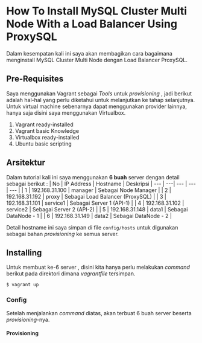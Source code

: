 # How To Install MySQL Cluster Multi Node With a Load Balancer Using ProxySQL

Dalam kesempatan kali ini saya akan membagikan cara bagaimana menginstall MySQL Cluster Multi Node dengan Load Balancer ProxySQL. 

## Pre-Requisites
Saya menggunakan Vagrant sebagai *Tools* untuk *provisioning* , jadi berikut adalah hal-hal yang perlu diketahui untuk melanjutkan ke tahap selanjutnya. Untuk virtual machine sebenarnya dapat menggunakan provider lainnya, hanya saja disini saya menggunakan Virtualbox.

1. Vagrant ready-installed
2. Vagrant basic Knowledge
3. Virtualbox ready-installed
4. Ubuntu basic scripting

## Arsitektur
Dalam tutorial kali ini saya menggunakan **6 buah** server dengan detail sebagai berikut :
| No | IP Address | Hostname | Deskripsi
| --- | ---| --- | --- | --- |
| 1 | 192.168.31.100 | manager | Sebagai Node Manager |
| 2 | 192.168.31.192 | proxy | Sebagai Load Balancer (ProxySQL) |
| 3 | 192.168.31.101 | service1 | Sebagai Server 1 (API-1) |
| 4 | 192.168.31.102 | service2 | Sebagai Server 2 (API-2) |
| 5 | 192.168.31.148 | data1 | Sebagai DataNode - 1 |
| 6 | 192.168.31.149 | data2 | Sebagai DataNode - 2 |

Detail hostname ini saya simpan di file `config/hosts` untuk digunakan sebagai bahan *provisioning* ke semua server.

## Installing
Untuk membuat ke-6 server , disini kita hanya perlu melakukan *command* berikut pada direktori dimana *vagrantfile* tersimpan.
```
$ vagrant up
```

### Config 
Setelah menjalankan *command* diatas, akan terbuat 6 buah server beserta *provisioning*-nya.
#### Provisioning
